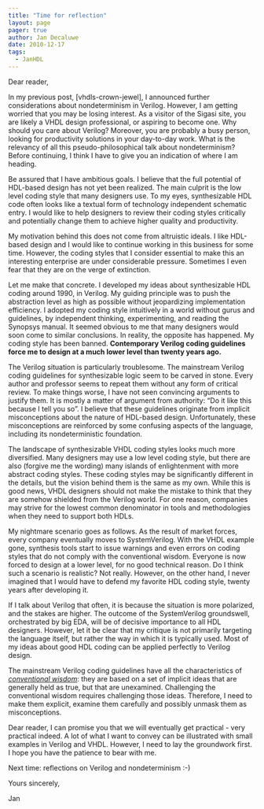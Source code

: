 ```yaml
---
title: "Time for reflection"
layout: page 
pager: true
author: Jan Decaluwe
date: 2010-12-17
tags: 
  - JanHDL
---
```

Dear reader,

In my previous post, [vhdls-crown-jewel], I announced further considerations about nondeterminism in Verilog. However, I am getting worried that you may be losing interest. As a visitor of the Sigasi site, you are likely a VHDL design professional, or aspiring to become one. Why should you care about Verilog? Moreover, you are probably a busy person, looking for productivity solutions in your day-to-day work. What is the relevancy of all this pseudo-philosophical talk about nondeterminism? Before continuing, I think I have to give you an indication of where I am heading.

Be assured that I have ambitious goals. I believe that the full potential of HDL-based design has not yet been realized. The main culprit is the low level coding style that many designers use.  To my eyes, synthesizable HDL code often looks like a textual form of technology independent schematic entry.  I would like to help designers to review their coding styles critically and potentially change them to achieve higher quality and productivity.

My motivation behind this does not come from altruistic ideals. I like HDL-based design and I would like to continue working in this business for some time. However, the coding styles that I consider essential to make this an interesting enterprise are under considerable pressure. Sometimes I even fear that they are on the verge of extinction.

Let me make that concrete. I developed my ideas about synthesizable HDL coding around 1990, in Verilog. My guiding principle was to push the abstraction level as high as possible without jeopardizing implementation efficiency. I adopted my coding style intuitively  in a world without gurus and guidelines, by independent thinking, experimenting, and reading the Synopsys manual.  It seemed obvious to me that many designers would soon come to similar conclusions.   In reality, the opposite has happened. My coding style has been banned. <strong>Contemporary Verilog coding guidelines force me to design at a much lower level than twenty years ago.</strong>

The Verilog situation is particularly troublesome. The mainstream Verilog coding guidelines for synthesizable logic  seem to be carved in stone.  Every author and professor seems to repeat them without any form of critical review. To make things worse,  I have not seen convincing arguments to justify them.  It is mostly a matter of argument from authority: &#8220;Do it like this because I tell you so&#8221;.  I believe that these guidelines originate from implicit misconceptions about the nature of HDL-based design. Unfortunately, these misconceptions are reinforced by some confusing aspects of the language, including its nondeterministic foundation.

The landscape of synthesizable VHDL coding styles looks much more diversified. Many designers may use a low level coding style, but there are also (forgive me the wording) many islands of enlightenment with more abstract coding styles. These coding styles may be significantly different in the details, but the vision behind them is the same as my own. While this is good news, VHDL designers should not make the mistake to think that they are somehow shielded from the Verilog world. For one reason, companies may strive for the lowest common denominator in tools and methodologies when they need to support both HDLs.

My nightmare scenario goes as follows. As the result of  market forces, every company eventually moves to SystemVerilog. With the VHDL example gone, synthesis tools start to issue warnings and even errors on coding styles that do not comply with the conventional wisdom. Everyone is now forced to design at a lower level, for no good technical reason. Do I think such a scenario is realistic? Not really. However, on the other hand, I never imagined that I would have  to defend my favorite HDL coding style, twenty years after developing it.

If I talk about Verilog that often, it is because the situation is more polarized, and the stakes are higher.  The outcome of the SystemVerilog groundswell, orchestrated by big EDA, will be of decisive importance to all HDL designers. However, let it be clear that my critique is not primarily targeting the language itself, but rather the way in which it is typically used.  Most of my ideas about good HDL coding can be applied perfectly to Verilog design.

The mainstream Verilog coding guidelines have all the characteristics of  <em><a href="http://en.wikipedia.org/wiki/Conventional_wisdom">conventional wisdom</a></em>: they are based on a set of implicit ideas that are generally held as true, but that are unexamined. Challenging the conventional wisdom requires challenging those ideas. Therefore,  I need to make them explicit, examine them carefully and  possibly unmask them as misconceptions.

Dear reader, I can promise you that we will eventually get practical - very practical indeed. A lot of what I want to convey can be illustrated with small examples in Verilog and VHDL. However, I need to lay the groundwork first. I hope you have the patience to bear with me.

Next time: reflections on Verilog and nondeterminism :-)

Yours sincerely,

Jan


